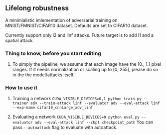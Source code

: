 ## Lifelong robustness

A minimialistic imlementation of adversarial training on MNIST/FMNIST/CIFAR10 dataset. Defaults are set to CIFAR10 dataset.

Currently support only l2 and linf attacks. Future target is to add l1 and a spatial attack. 

### Thing to know, before you start editing
1. To simply the pipeline, we assume that each image have the [0., 1.] pixel ranges. If it needs normalization or scaling up to [0, 255], please do so in the the model/attacks itself.




### How to use it
1. Training a network
`CUDA_VISIBLE_DEVICES=0,1 python train.py --trainer adv --train-attack linf --evaluator adv --eval-attack linf --exp-name cifar10_cnnLarge_adv_linf`

2. Evaluating a network
`CUDA_VISIBLE_DEVICES=0 python eval.py --evaluator adv --eval-attack linf --ckpt checkpoint_path`
You can pass `--autoattack` flag to evaluate with autoattack.
